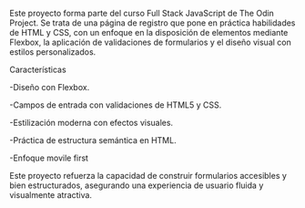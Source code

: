 Este proyecto forma parte del curso Full Stack JavaScript de The Odin Project. Se trata de una página de registro que pone en práctica habilidades de HTML y CSS, con un enfoque en la disposición de elementos mediante Flexbox, la aplicación de validaciones de formularios y el diseño visual con estilos personalizados.

Características  

-Diseño con Flexbox.  

-Campos de entrada con validaciones de HTML5 y CSS.  

-Estilización moderna con efectos visuales.  

-Práctica de estructura semántica en HTML.  

-Enfoque movile first

Este proyecto refuerza la capacidad de construir formularios accesibles y bien estructurados, asegurando una experiencia de usuario fluida y visualmente atractiva.

